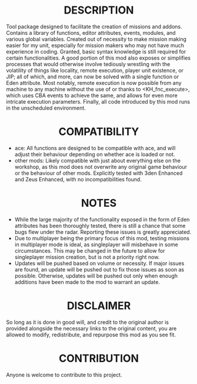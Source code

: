 <h1 align="center">
  DESCRIPTION
</h1>

Tool package designed to facilitate the creation of missions and addons. Contains a library of functions, editor attributes, events, modules, and various global variables. Created out of necessity to make mission making easier for my unit, especially for mission makers who may not have much experience in coding. Granted, basic syntax knowledge is still required for certain functionalities. A good portion of this mod also exposes or simplifies processes that would otherwise involve tediously wrestling with the volatility of things like locality, remote execution, player unit existence, or JIP; all of which, and more, can now be solved with a single function or Eden attribute. Most notably, remote execution is now possible from any machine to any machine without the use of <remoteExec> or <remoteExecCall> thanks to <KH_fnc_execute>, which uses CBA events to achieve the same, and allows for even more intricate execution parameters. Finally, all code introduced by this mod runs in the unscheduled environment.

<h1 align="center">
  COMPATIBILITY
</h1>

* ace: All functions are designed to be compatible with ace, and will adjust their behaviour depending on whether ace is loaded or not.
* other mods: Likely compatible with just about everything else on the workshop, as this mod does not overwrite any original game behaviour or the behaviour of other mods. Explicitly tested with 3den Enhanced and Zeus Enhanced, with no incompatibilities found.

<h1 align="center">
  NOTES
</h1>

- While the large majority of the functionality exposed in the form of Eden attributes has been thoroughly tested, there is still a chance that some bugs flew under the radar. Reporting these issues is greatly appreciated.
- Due to multiplayer being the primary focus of this mod, testing missions in multiplayer mode is ideal, as singleplayer will misbehave in some circumstances. This may be changed in the future to allow for singleplayer mission creation, but is not a priority right now.
- Updates will be pushed based on volume or necessity. If major issues are found, an update will be pushed out to fix those issues as soon as possible. Otherwise, updates will be pushed out only when enough additions have been made to the mod to warrant an update.

<h1 align="center">
  DISCLAIMER
</h1>

So long as it is done in good will, and credit to the original author is provided alongside the necessary links to the original content, you are allowed to modify, redistribute, and repurpose this mod as you see fit.

<h1 align="center">
  CONTRIBUTION
</h1>

Anyone is welcome to contribute to this project.
